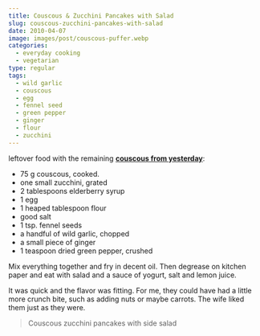 ```yaml
---
title: Couscous & Zucchini Pancakes with Salad
slug: couscous-zucchini-pancakes-with-salad
date: 2010-04-07
image: images/post/couscous-puffer.webp
categories: 
  - everyday cooking
  - vegetarian
type: regular
tags: 
  - wild garlic
  - couscous
  - egg
  - fennel seed
  - green pepper
  - ginger
  - flour
  - zucchini
---
```


leftover food with the remaining **[couscous from yesterday](../onion-orange-couscous)**:

* 75 g couscous, cooked.
* one small zucchini, grated 
* 2 tablespoons elderberry syrup 
* 1 egg 
* 1 heaped tablespoon flour 
* good salt 
* 1 tsp. fennel seeds 
* a handful of wild garlic, chopped 
* a small piece of ginger 
* 1 teaspoon dried green pepper, crushed

Mix everything together and fry in decent oil. Then degrease on kitchen paper and eat with salad and a sauce of yogurt, salt and lemon juice.

It was quick and the flavor was fitting. For me, they could have had a little more crunch bite, such as adding nuts or maybe carrots. The wife liked them just as they were.

> Couscous zucchini pancakes with side salad